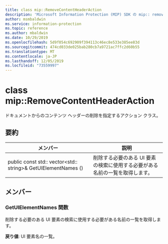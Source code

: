 ```yaml
---
title: class mip::RemoveContentHeaderAction
description: 'Microsoft Information Protection (MIP) SDK の mip:: removecontentheaderaction クラスについて説明します。'
author: msmbaldwin
ms.service: information-protection
ms.topic: reference
ms.author: mbaldwin
ms.date: 10/29/2019
ms.openlocfilehash: 5d9f054c692909f394113c46ec8e533e385ee83d
ms.sourcegitcommit: 474cd033de025bab280cb7a9721ac7ffc2d60b55
ms.translationtype: MT
ms.contentlocale: ja-JP
ms.lasthandoff: 12/05/2019
ms.locfileid: "73559997"
---
```

# <a name="class-mipremovecontentheaderaction"></a>class mip::RemoveContentHeaderAction 
ドキュメントからのコンテンツ ヘッダーの削除を指定するアクション クラス。
  
## <a name="summary"></a>要約
 メンバー                        | 説明                                
--------------------------------|---------------------------------------------
public const std:: vector\<std:: string\>& GetUIElementNames ()  |  削除する必要のある UI 要素の検索に使用する必要がある名前の一覧を取得します。
  
## <a name="members"></a>メンバー
  
### <a name="getuielementnames-function"></a>GetUIElementNames 関数
削除する必要のある UI 要素の検索に使用する必要がある名前の一覧を取得します。

  
**戻り値**: UI 要素名の一覧。